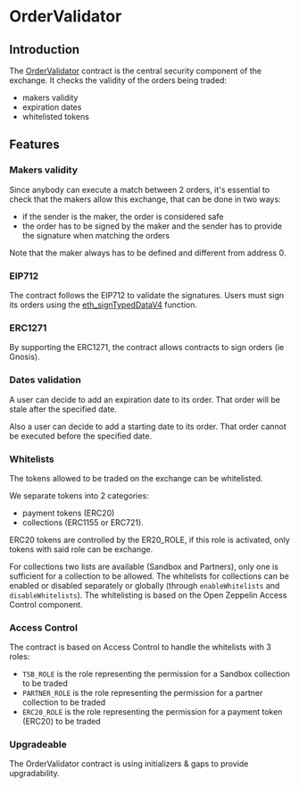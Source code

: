 # OrderValidator

## Introduction

The [OrderValidator](../contracts/OrderValidator.sol) contract is the central
security component of the exchange. It checks the validity of the orders being
traded:

- makers validity
- expiration dates
- whitelisted tokens

## Features

### Makers validity

Since anybody can execute a match between 2 orders, it's essential to check that
the makers allow this exchange, that can be done in two ways:

- if the sender is the maker, the order is considered safe
- the order has to be signed by the maker and the sender has to provide the
  signature when matching the orders

Note that the maker always has to be defined and different from address 0.

### EIP712

The contract follows the EIP712 to validate the signatures. Users must sign its
orders using the
[eth_signTypedDataV4](https://docs.metamask.io/wallet/how-to/sign-data/#use-eth_signtypeddata_v4)
function.

### ERC1271

By supporting the ERC1271, the contract allows contracts to sign orders (ie
Gnosis).

### Dates validation

A user can decide to add an expiration date to its order. That order will be
stale after the specified date.

Also a user can decide to add a starting date to its order. That order cannot be
executed before the specified date.

### Whitelists

The tokens allowed to be traded on the exchange can be whitelisted.

We separate tokens into 2 categories:

- payment tokens (ERC20)
- collections (ERC1155 or ERC721).

ERC20 tokens are controlled by the ER20_ROLE, if this role is activated, only
tokens with said role can be exchange.

For collections two lists are available (Sandbox and Partners), only one is
sufficient for a collection to be allowed. The whitelists for collections can be
enabled or disabled separately or globally (through `enableWhitelists` and
`disableWhitelists`). The whitelisting is based on the Open Zeppelin Access
Control component.

### Access Control

The contract is based on Access Control to handle the whitelists with 3 roles:

- `TSB_ROLE` is the role representing the permission for a Sandbox collection to
  be traded
- `PARTNER_ROLE` is the role representing the permission for a partner
  collection to be traded
- `ERC20_ROLE` is the role representing the permission for a payment token
  (ERC20) to be traded

### Upgradeable

The OrderValidator contract is using initializers & gaps to provide
upgradability.
